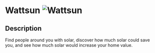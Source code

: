 Wattsun ![Wattsun](http://i.imgur.com/PotdanI.png)
==

Description
--
Find people around you with solar, discover how much solar could save you, and see how much solar would increase your home value.
